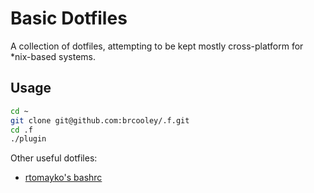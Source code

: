 # Basic Dotfiles

A collection of dotfiles, attempting to be kept mostly cross-platform for
*nix-based systems.

## Usage

```bash
cd ~
git clone git@github.com:brcooley/.f.git
cd .f
./plugin
```

Other useful dotfiles:
*   [rtomayko's bashrc](https://github.com/rtomayko/dotfiles/blob/rtomayko/.bashrc)
